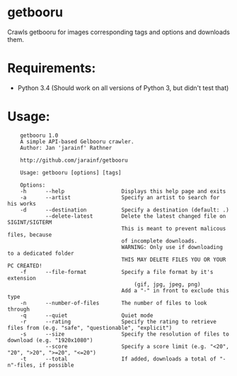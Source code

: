 getbooru
========

Crawls getbooru for images corresponding tags and options and downloads them.

# Requirements:
- Python 3.4 (Should work on all versions of Python 3, but didn't test that)

# Usage:

		getbooru 1.0
		A simple API-based Gelbooru crawler.
		Author: Jan 'jarainf' Rathner
		
		http://github.com/jarainf/getbooru
		
		Usage: getbooru [options] [tags]
		
		Options:
		-h		--help					Displays this help page and exits
		-a		--artist				Specify an artist to search for his works
		-d		--destination			Specify a destination (default: .)
				--delete-latest			Delete the latest changed file on SIGINT/SIGTERM
										This is meant to prevent malicous files, because
										of incomplete downloads.
										WARNING: Only use if downloading to a dedicated folder
										THIS MAY DELETE FILES YOU OR YOUR PC CREATED!
		-f		--file-format			Specify a file format by it's extension
											(gif, jpg, jpeg, png)
										Add a "-" in front to exclude this type
		-n		--number-of-files		The number of files to look through
		-q		--quiet					Quiet mode
		-r		--rating				Specify the rating to retrieve files from (e.g. "safe", "questionable", "explicit")
		-s		--size					Specify the resolution of files to download (e.g. "1920x1080")
				--score					Specify a score limit (e.g. "<20", "20", ">20", ">=20", "<=20")
		-t		--total					If added, downloads a total of "-n"-files, if possible
